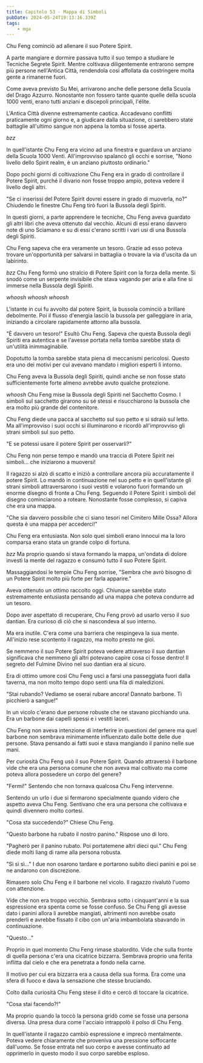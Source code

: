```yaml
---
title: Capitolo 53 - Mappa di Simboli
pubDate: 2024-05-24T19:13:16.339Z
tags:
    - mga
---
```



Chu Feng cominciò ad allenare il suo Potere Spirit.


A parte mangiare e dormire passava tutto il suo tempo a studiare le Tecniche Segrete Spirit. Mentre coltivava diligentemente entrarono sempre più persone nell'Antica Città, rendendola così affollata da costringere molta gente a rimanerne fuori.


Come aveva previsto Su Mei, arrivarono anche delle persone della Scuola del Drago Azzurro. Nonostante non fossero tante quante quelle della scuola 1000 venti, erano tutti anziani e discepoli principali, l'élite.


L'Antica Città divenne estremamente caotica. Accadevano conflitti praticamente ogni giorno e, a giudicare dalla situazione, ci sarebbero state battaglie all'ultimo sangue non appena la tomba si fosse aperta.


*bzz*


In quell'istante Chu Feng era vicino ad una finestra e guardava un anziano della Scuola 1000 Venti. All'improvviso spalancò gli occhi e sorrise, "Nono livello dello Spirit realm, è un anziano piuttosto ordinario."


Dopo pochi giorni di coltivazione Chu Feng era in grado di controllare il Potere Spirit, purché il divario non fosse troppo ampio, poteva vedere il livello degli altri.


"Se ci inserissi del Potere Spirit dovrei essere in grado di muoverla, no?" Chiudendo le finestre Chu Feng tirò fuori la Bussola degli Spiriti.


In questi giorni, a parte apprendere le tecniche, Chu Feng aveva guardato gli altri libri che aveva ottenuto dal vecchio. Alcuni di essi erano davvero note di uno Sciamano e su di essi c'erano scritti i vari usi di una Bussola degli Spiriti.


Chu Feng sapeva che era veramente un tesoro. Grazie ad esso poteva trovare un'opportunità per salvarsi in battaglia o trovare la via d'uscita da un labirinto.


*bzz* Chu Feng formò uno stralcio di Potere Spirit con la forza della mente. Si snodò come un serpente invisibile che stava vagando per aria e alla fine si immerse nella Bussola degli Spiriti.


*whoosh whoosh whoosh*


L'istante in cui fu avvolto dal potere Spirit, la bussola cominciò a brillare debolmente. Poi il flusso d'energia lasciò la bussola per galleggiare in aria, iniziando a circolare rapidamente attorno alla bussola.


"È davvero un tesoro!" Esultò Chu Feng. Sapeva che questa Bussola degli Spiriti era autentica e se l'avesse portata nella tomba sarebbe stata di un'utilità inimmaginabile.


Dopotutto la tomba sarebbe stata piena di meccanismi pericolosi. Questo era uno dei motivi per cui avevano mandato i migliori esperti lì intorno.


Chu Feng aveva la Bussola degli Spiriti, quindi anche se non fosse stato sufficientemente forte almeno avrebbe avuto qualche protezione.


*whoosh* Chu Feng mise la Bussola degli Spiriti nel Sacchetto Cosmo. I simboli sul sacchetto girarono su sé stessi e risucchiarono la bussola che era molto più grande del contenitore.


Chu Feng diede una pacca al sacchetto sul suo petto e si sdraiò sul letto. Ma all'improvviso i suoi occhi si illuminarono e ricordò all'improvviso gli strani simboli sul suo petto.


"E se potessi usare il potere Spirit per osservarli?"


Chu Feng non perse tempo e mandò una traccia di Potere Spirit nei simboli... che iniziarono a muoversi!


Il ragazzo si alzò di scatto e iniziò a controllare ancora più accuratamente il potere Spirit. Lo mandò in continuazione nel suo petto e in quell'istante gli strani simboli attraversarono i suoi vestiti e volarono fuori formando un enorme disegno di fronte a Chu Feng. Seguendo il Potere Spirit i simboli del disegno cominciarono a roteare. Nonostante fosse complesso, si capiva che era una mappa.


"Che sia davvero possibile che ci siano tesori nel Cimitero Mille Ossa? Allora questa è una mappa per accederci!"


Chu Feng era entusiasta. Non solo quei simboli erano innocui ma la loro comparsa erano stata un grande colpo di fortuna.


*bzz* Ma proprio quando si stava formando la mappa, un'ondata di dolore investì la mente del ragazzo e consumò tutto il suo Potere Spirit.


Massaggiandosi le tempie Chu Feng sorrise, "Sembra che avrò bisogno di un Potere Spirit molto più forte per farla apparire."


Aveva ottenuto un ottimo raccolto oggi. Chiunque sarebbe stato estremamente entusiasta pensando ad una mappa che poteva condurre ad un tesoro.


Dopo aver aspettato di recuperare, Chu Feng provò ad usarlo verso il suo dantian. Era curioso di ciò che si nascondeva al suo interno.


Ma era inutile. C'era come una barriera che respingeva la sua mente. All'inizio rese scontento il ragazzo, ma molto presto ne gioì.


Se nemmeno il suo Potere Spirit poteva vedere attraverso il suo dantian significava che nemmeno gli altri potevano capire cosa ci fosse dentro! Il segreto del Fulmine Divino nel suo dantian era al sicuro.


Era di ottimo umore così Chu Feng uscì a farsi una passeggiata fuori dalla taverna, ma non molto tempo dopo sentì una fila di maledizioni.


"Stai rubando? Vediamo se oserai rubare ancora! Dannato barbone. Ti picchierò a sangue!"


In un vicolo c'erano due persone robuste che ne stavano picchiando una. Era un barbone dai capelli spessi e i vestiti laceri.


Chu Feng non aveva intenzione di interferire in questioni del genere ma quel barbone non sembrava minimamente influenzato dalle botte delle due persone. Stava pensando ai fatti suoi e stava mangiando il panino nelle sue mani.


Per curiosità Chu Feng usò il suo Potere Spirit. Quando attraversò il barbone vide che era una persona comune che non aveva mai coltivato ma come poteva allora possedere un corpo del genere?


"Fermi!" Sentendo che non tornava qualcosa Chu Feng intervenne.


Sentendo un urlo i due si fermarono specialmente quando videro che aspetto aveva Chu Feng. Sentivano che era una persona che coltivava e quindi divennero molto cortesi.


"Cosa sta succedendo?" Chiese Chu Feng.


"Questo barbone ha rubato il nostro panino." Rispose uno di loro.


"Pagherò per il panino rubato. Poi portatemene altri dieci qui." Chu Feng diede molti liang di rame alla persona robusta.


"Sì sì sì..." I due non osarono tardare e portarono subito dieci panini e poi se ne andarono con discrezione.


Rimasero solo Chu Feng e il barbone nel vicolo. Il ragazzo rivalutò l'uomo con attenzione.


Vide che non era troppo vecchio. Sembrava sotto i cinquant'anni e la sua espressione era spenta come se fosse confuso. Se Chu Feng gli avesse dato i panini allora li avrebbe mangiati, altrimenti non avrebbe osato prenderli e avrebbe fissato il cibo con un'aria imbambolata sbavando in continuazione.


"Questo..."


Proprio in quel momento Chu Feng rimase sbalordito. Vide che sulla fronte di quella persona c'era una cicatrice bizzarra. Sembrava proprio una ferita inflitta dal cielo e che era penetrata a fondo nella carne.


Il motivo per cui era bizzarra era a causa della sua forma. Era come una sfera di fuoco e dava la sensazione che stesse bruciando.


Colto dalla curiosità Chu Feng stese il dito e cercò di toccare la cicatrice.


"Cosa stai facendo?!"


Ma proprio quando la toccò la persona gridò come se fosse una persona diversa. Una presa dura come l'acciaio intrappolò il polso di Chu Feng.


In quell'istante il ragazzo cambiò espressione e imprecò mentalmente. Poteva vedere chiaramente che proveniva una pressione soffocante dall'uomo. Se fosse entrata nel suo corpo e avesse continuato ad opprimerlo in questo modo il suo corpo sarebbe esploso.





